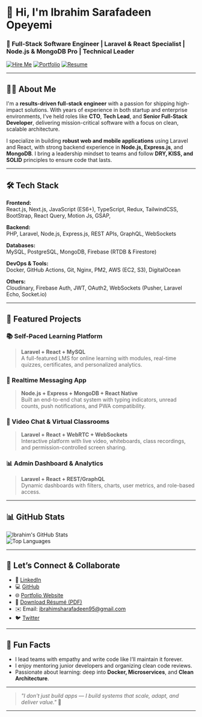 # 👋 Hi, I'm Ibrahim Sarafadeen Opeyemi

### 🚀 Full-Stack Software Engineer | Laravel & React Specialist | Node.js & MongoDB Pro | Technical Leader

[![Hire Me](https://img.shields.io/badge/Hire%20Me-LinkedIn-blue?style=for-the-badge&logo=linkedin)](http://www.linkedin.com/in/ibrahim-sarafadeen-opeyemi95/)
[![Portfolio](https://img.shields.io/badge/View%20Portfolio-Click%20Here-orange?style=for-the-badge&logo=react)](https://ibrahimyemi.netlify.app/)
[![Resume](https://img.shields.io/badge/Download%20CV-PDF-red?style=for-the-badge&logo=adobeacrobatreader)](https://docs.google.com/document/d/1aWr33zXchc5H-CMmFE_8FWNrguRr5IiFcoAlBumr_WE/edit?usp=drivesdk)

---

## 👨‍💻 About Me

I'm a **results-driven full-stack engineer** with a passion for shipping high-impact solutions. With years of experience in both startup and enterprise environments, I’ve held roles like **CTO**, **Tech Lead**, and **Senior Full-Stack Developer**, delivering mission-critical software with a focus on clean, scalable architecture.

I specialize in building **robust web and mobile applications** using Laravel and React, with strong backend experience in **Node.js, Express.js**, and **MongoDB**. I bring a leadership mindset to teams and follow **DRY, KISS, and SOLID** principles to ensure code that lasts.

---

## 🛠️ Tech Stack

**Frontend:**  
React.js, Next.js, JavaScript (ES6+), TypeScript, Redux, TailwindCSS, BootStrap, React Query, Motion Js, GSAP, 

**Backend:**  
PHP, Laravel, Node.js, Express.js, REST APIs, GraphQL, WebSockets

**Databases:**  
MySQL, PostgreSQL, MongoDB, Firebase (RTDB & Firestore)

**DevOps & Tools:**  
Docker, GitHub Actions, Git, Nginx, PM2, AWS (EC2, S3), DigitalOcean

**Others:**  
Cloudinary, Firebase Auth, JWT, OAuth2, WebSockets (Pusher, Laravel Echo, Socket.io)

---

## 🚀 Featured Projects

### 📚 Self-Paced Learning Platform
> **Laravel + React + MySQL**  
A full-featured LMS for online learning with modules, real-time quizzes, certificates, and personalized analytics.

### 💬 Realtime Messaging App
> **Node.js + Express + MongoDB + React Native**  
Built an end-to-end chat system with typing indicators, unread counts, push notifications, and PWA compatibility.

### 🎥 Video Chat & Virtual Classrooms
> **Laravel + React + WebRTC + WebSockets**  
Interactive platform with live video, whiteboards, class recordings, and permission-controlled screen sharing.

### 📊 Admin Dashboard & Analytics
> **Laravel + React + REST/GraphQL**  
Dynamic dashboards with filters, charts, user metrics, and role-based access.

---

## 📊 GitHub Stats

![Ibrahim's GitHub Stats](https://github-readme-stats.vercel.app/api?username=IbrahimYemi&show_icons=true&theme=tokyonight)  
![Top Languages](https://github-readme-stats.vercel.app/api/top-langs/?username=IbrahimYemi&layout=compact&theme=tokyonight)

---

## 🤝 Let’s Connect & Collaborate

- 💼 [LinkedIn](http://www.linkedin.com/in/ibrahim-sarafadeen-opeyemi95/)
- 💻 [GitHub](https://github.com/IbrahimYemi)
- 🌐 [Portfolio Website](https://ibrahimyemi.netlify.app/)
- 📄 [Download Résumé (PDF)](https://docs.google.com/document/d/1aWr33zXchc5H-CMmFE_8FWNrguRr5IiFcoAlBumr_WE/edit?usp=drivesdk)
- ✉️ Email: ibrahimsharafadeen95@gmail.com
- 🐦 [Twitter](https://twitter.com/sharafa224)

---

## 🧠 Fun Facts

- I lead teams with empathy and write code like I’ll maintain it forever.
- I enjoy mentoring junior developers and organizing clean code reviews.
- Passionate about learning: deep into **Docker, Microservices**, and **Clean Architecture**.

---

> _"I don't just build apps — I build systems that scale, adapt, and deliver value."_ 🚀

---

